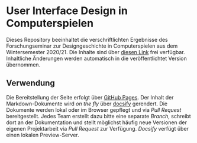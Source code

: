 # User Interface Design in Computerspielen

Dieses Repository beeinhaltet die verschriftlichten Ergebnisse des Forschungseminar zur Designgeschichte in Computerspielen aus dem Wintersemester 2020/21. Die Inhalte sind über [diesen Link](https://uniregensburg.github.io/User-Interface-Design-In-Computer-Games/) frei verfügbar. Inhaltliche Änderungen werden automatisch in die veröffentlichtet Version übernommen.

## Verwendung

Die Bereitstellung der Seite erfolgt über [GitHub Pages](). Der Inhalt der Markdown-Dokumente wird *on the fly* über [docsify](https://docsify.js.org/#/) gerendert. Die Dokumente werden lokal oder im Browser gepflegt und via *Pull Request* bereitgestellt. Jedes Team erstellt dazu bitte eine separate *Branch*, schreibt dort an der Dokumentation und stellt möglichst häufig neue Versionen der eigenen Projektarbeit via *Pull Request* zur Verfügung. *Docsify* verfügt über einen lokalen Preview-Server.
